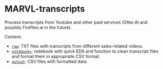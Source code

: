 # MARVL-transcripts
Process transcripts from Youtube and other paid services (Otter.AI and possibly Fireflies.ai in the future).

Content: 
- [`raw`](raw): TXT files with transcripts from different sales-related videos. 
- [`notebooks`](notebooks): notebook with quick EDA and function to clean transcript files and format them in appropriate CSV format.
- [`output`](output): CSV files with formatted data. 
